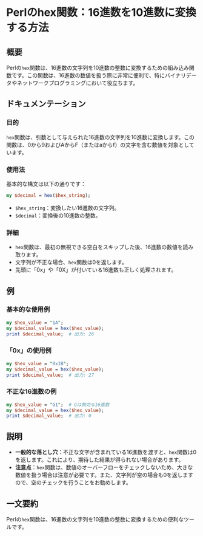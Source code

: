<!--
Meta Description: # Perlのhex関数：16進数を10進数に変換する方法 ## 概要 Perlの`hex`関数は、16進数の文字列を10進数の整数に変換するための組み込み関数です。この関数は、16進数の数値を扱う際に非常に便利で、特にバイナリデータやネットワークプログラミングにおいて役立ちます。 ## ドキュメン...
Meta Keywords: hex, hex_value, decimal_value, 関数は, perl
-->

# Perlのhex関数：16進数を10進数に変換する方法

## 概要
Perlの`hex`関数は、16進数の文字列を10進数の整数に変換するための組み込み関数です。この関数は、16進数の数値を扱う際に非常に便利で、特にバイナリデータやネットワークプログラミングにおいて役立ちます。

## ドキュメンテーション
### 目的
`hex`関数は、引数として与えられた16進数の文字列を10進数に変換します。この関数は、0から9およびAからF（またはaからf）の文字を含む数値を対象としています。

### 使用法
基本的な構文は以下の通りです：

```perl
my $decimal = hex($hex_string);
```

- `$hex_string`：変換したい16進数の文字列。
- `$decimal`：変換後の10進数の整数。

### 詳細
- `hex`関数は、最初の無視できる空白をスキップした後、16進数の数値を読み取ります。
- 文字列が不正な場合、`hex`関数は0を返します。
- 先頭に「0x」や「0X」が付いている16進数も正しく処理されます。

## 例
### 基本的な使用例
```perl
my $hex_value = "1A";
my $decimal_value = hex($hex_value);
print $decimal_value;  # 出力: 26
```

### 「0x」の使用例
```perl
my $hex_value = "0x1B";
my $decimal_value = hex($hex_value);
print $decimal_value;  # 出力: 27
```

### 不正な16進数の例
```perl
my $hex_value = "G1";  # Gは無効な16進数
my $decimal_value = hex($hex_value);
print $decimal_value;  # 出力: 0
```

## 説明
- **一般的な落とし穴**：不正な文字が含まれている16進数を渡すと、`hex`関数は0を返します。これにより、期待した結果が得られない場合があります。
- **注意点**：`hex`関数は、数値のオーバーフローをチェックしないため、大きな数値を扱う場合は注意が必要です。また、文字列が空の場合も0を返しますので、空のチェックを行うことをお勧めします。

## 一文要約
Perlの`hex`関数は、16進数の文字列を10進数の整数に変換するための便利なツールです。